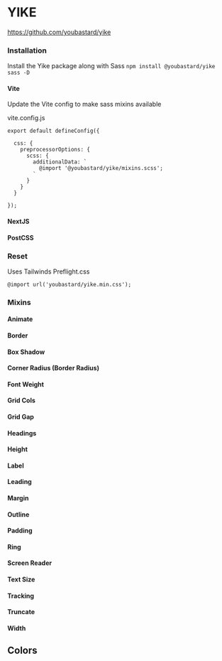 # YIKE



https://github.com/youbastard/yike

### Installation

Install the Yike package along with Sass
`npm install @youbastard/yike sass -D`

#### Vite

Update the Vite config to make sass mixins available

vite.config.js
```
export default defineConfig({

  css: {
    preprocessorOptions: {
      scss: {
        additionalData: `
          @import '@youbastard/yike/mixins.scss';
        `
      }
    }
  }
  
});
```


#### NextJS



#### PostCSS



### Reset

Uses Tailwinds Preflight.css

`@import url('youbastard/yike.min.css');`


### Mixins

#### Animate

#### Border

#### Box Shadow

#### Corner Radius (Border Radius)

#### Font Weight

#### Grid Cols

#### Grid Gap

#### Headings

#### Height

#### Label

#### Leading

#### Margin

#### Outline

#### Padding

#### Ring

#### Screen Reader

#### Text Size

#### Tracking

#### Truncate

#### Width


## Colors

